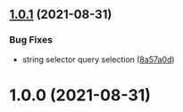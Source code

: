 ## [1.0.1](https://github.com/johannschopplich/loadeer/compare/v1.0.0...v1.0.1) (2021-08-31)


### Bug Fixes

* string selector query selection ([8a57a0d](https://github.com/johannschopplich/loadeer/commit/8a57a0d32b72684b547603ea15c5073340939e11))



# 1.0.0 (2021-08-31)



